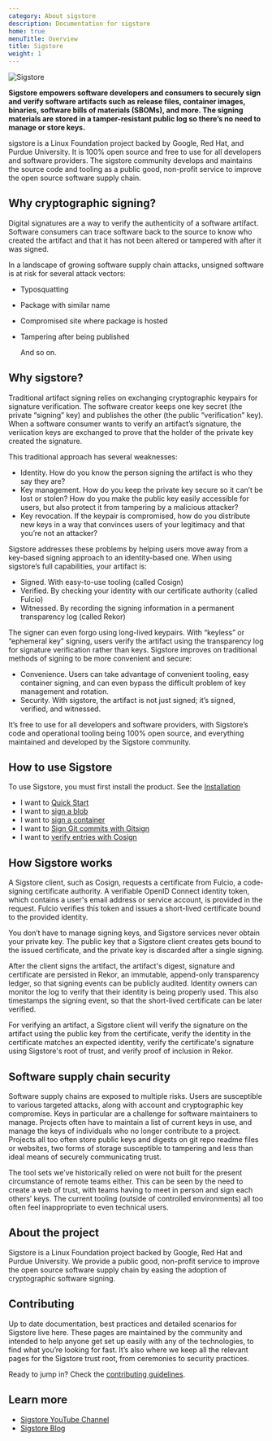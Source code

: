 ```yaml
---
category: About sigstore
description: Documentation for sigstore
home: true
menuTitle: Overview
title: Sigstore
weight: 1
---
```


![Sigstore](sigstore-logo_horizontal-color.svg)

**Sigstore empowers software developers and consumers to securely sign and verify software artifacts such as release files, container images, binaries, software bills of materials (SBOMs), and more. The signing materials are stored in a tamper-resistant public log so there’s no need to manage or store keys.**

sigstore is a Linux Foundation project backed by Google, Red Hat, and Purdue University. It is 100% open source and free to use for all developers and software providers. The sigstore community develops and maintains the source code and tooling as a public good, non-profit service to improve the open source software supply chain.  

## Why cryptographic signing?

Digital signatures are a way to verify the authenticity of a software artifact. Software consumers can trace software back to the source to know who created the artifact and that it has not been altered or tampered with after it was signed. 

In a landscape of growing software supply chain attacks, unsigned software is at risk for several attack vectors:

- Typosquatting
- Package with similar name
- Compromised site where package is hosted
- Tampering after being published

  And so on.
  
## Why sigstore?

Traditional artifact signing relies on exchanging cryptographic keypairs for signature verification. The software creator keeps one key secret (the private “signing” key) and publishes the other (the public “verification” key). When a software consumer wants to verify an artifact’s signature, the veriication keys are exchanged to prove that the holder of the private key created the signature. 

This traditional approach has several weaknesses: 

- Identity. How do you know the person signing the artifact is who they say they are?
- Key management. How do you keep the private key secure so it can’t be lost or stolen? How do you make the public key easily accessible for users, but also protect it from tampering by a malicious attacker?
- Key revocation. If the keypair is compromised, how do you distribute new keys in a way that convinces users of your legitimacy and that you’re not an attacker? 

Sigstore addresses these problems by helping users move away from a key-based signing approach to an identity-based one. When using sigstore’s full capabilities, your artifact is:

- Signed. With easy-to-use tooling (called Cosign)
- Verified. By checking your identity with our certificate authority (called Fulcio)
- Witnessed. By recording the signing information in a permanent transparency log (called Rekor)

The signer can even forgo using long-lived keypairs. With “keyless” or “ephemeral key” signing, users verify the artifact using the transparency log for signature verification rather than keys. Sigstore improves on traditional methods of signing to be more convenient and secure:

- Convenience. Users can take advantage of convenient tooling, easy container signing, and can even bypass the difficult problem of key management and rotation. 
- Security. With sigstore, the artifact is not just signed; it’s signed, verified, and witnessed. 


It’s free to use for all developers and software providers, with Sigstore’s code and operational tooling being 100% open source, and everything maintained and developed by the Sigstore community.

## How to use Sigstore

To use Sigstore, you must first install the product. See the [Installation](docs/system_config/installation/)  
* I want to [Quick Start](/signing/quickstart/)
* I want to [sign a blob](signing/signing_with_blobs/)
* I want to [sign a container](signing/signing_with_containers/)
* I want to [Sign Git commits with Gitsign](/signing/gitsign/)
* I want to [verify entries with Cosign](/verifying/verify/)

## How Sigstore works

A Sigstore client, such as Cosign, requests a certificate from Fulcio, a code-signing certificate authority. A verifiable OpenID Connect identity token, which contains a user's email address or service account, is provided in the request. Fulcio verifies this token and issues a short-lived certificate bound to the provided identity. 

You don’t have to manage signing keys, and Sigstore services never obtain your private key. The public key that a Sigstore client creates gets bound to the issued certificate, and the private key is discarded after a single signing.

After the client signs the artifact, the artifact's digest, signature and certificate are persisted in Rekor, an immutable, append-only transparency ledger, so that signing events can be publicly audited. Identity owners can monitor the log to verify that their identity is being properly used. This also timestamps the signing event, so that the short-lived certificate can be later verified. 

For verifying an artifact, a Sigstore client will verify the signature on the artifact using the public key from the certificate, verify the identity in the certificate matches an expected identity, verify the certificate's signature using Sigstore's root of trust, and verify proof of inclusion in Rekor.

## Software supply chain security

Software supply chains are exposed to multiple risks. Users are susceptible to various targeted attacks, along with account and cryptographic key compromise. Keys in particular are a challenge for software maintainers to manage. Projects often have to maintain a list of current keys in use, and manage the keys of individuals who no longer contribute to a project. Projects all too often store public keys and digests on git repo readme files or websites, two forms of storage susceptible to tampering and less than ideal means of securely communicating trust.

The tool sets we’ve historically relied on were not built for the present circumstance of remote teams either. This can be seen by the need to create a web of trust, with teams having to meet in person and sign each others’ keys. The current tooling (outside of controlled environments) all too often feel inappropriate to even technical users.

## About the project

Sigstore is a Linux Foundation project backed by Google, Red Hat and Purdue University. We provide a public good, non-profit service to improve the open source software supply chain by easing the adoption of cryptographic software signing.

## Contributing

Up to date documentation, best practices and detailed scenarios for Sigstore live here. These pages are maintained by the community and intended to help anyone get set up easily with any of the technologies, to find what you’re looking for fast. It’s also where we keep all the relevant pages for the Sigstore trust root, from ceremonies to security practices.

Ready to jump in? Check the [contributing guidelines](/contributing/).

## Learn more

- [Sigstore YouTube Channel](https://www.youtube.com/@projectsigstore)
- [Sigstore Blog](https://blog.sigstore.dev/) 
